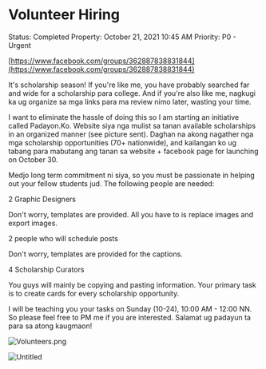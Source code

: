 # Volunteer Hiring

Status: Completed
Property: October 21, 2021 10:45 AM
Priority: P0 - Urgent

[https://www.facebook.com/groups/362887838831844](https://www.facebook.com/groups/362887838831844)

It's scholarship season! If you're like me, you have probably searched far and wide for a scholarship para college. And if you're also like me, nagkugi ka ug organize sa mga links para ma review nimo later, wasting your time.

I want to eliminate the hassle of doing this so I am starting an initiative called Padayon.Ko. Website siya nga mulist sa tanan available scholarships in an organized manner (see picture sent). Daghan na akong nagather nga mga scholarship opportunities (70+ nationwide), and kailangan ko ug tabang para mabutang ang tanan sa website + facebook page for launching on October 30.

Medjo long term commitment ni siya, so you must be passionate in helping out your fellow students jud. The following people are needed:

2 Graphic Designers

Don't worry, templates are provided. All you have to is replace images and export images.

2 people who will schedule posts 

Don't worry, templates are provided for the captions. 

4 Scholarship Curators

You guys will mainly be copying and pasting information. Your primary task is to create cards for every scholarship opportunity. 

I will be teaching you your tasks on Sunday (10-24), 10:00 AM - 12:00 NN. So please feel free to PM me if you are interested. Salamat ug padayun ta para sa atong kaugmaon!

![Volunteers.png](Volunteer%20Hiring%20b95459b7d99e41f6b16358f47f907213/Volunteers.png)

![Untitled](Volunteer%20Hiring%20b95459b7d99e41f6b16358f47f907213/Untitled.png)